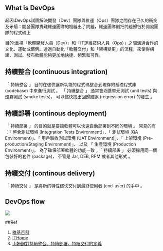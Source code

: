 ## What is DevOps

起因:DevOps試圖解決開發（Dev）團隊與維運（Ops）團隊之間存在已久的衝突及矛盾：開發團隊責難維運團隊的機器出了問題，維運團隊則把問題歸咎於開發團隊的程式碼上

目的:重視「軟體開發人員（Dev）」和「IT運維技術人員（Ops）」之間溝通合作的文化、運動或慣例。透過自動化「軟體交付」和「架構變更」的流程，來使得構建、測試、發布軟體能夠更加地快捷、頻繁和可靠。

## 持續整合 (continuous integration)

「 持續整合 」 目的在儘快讓新功能的程式碼整合到現存的基礎程式庫 (codebase) 中來進行測試 。
「 持續整合 」 通常會涵蓋單元測試 (unit tests) 與煙霧測試 (smoke tests)， 可以儘快找出回歸錯誤 (regression error) 的發生 。

## 持續部署 (continous deployment)

「 持續部署 」 的目的就是要讓軟體可以快速自動部署到不同的環境 。 常見的有 ：「 整合測試環境 (Integration Tests Environment)」、「 測試環境 (QA Environment)」、「 用戶驗收測試環境 (UAT Environment)」、「 上架環境 (Pre-production/Staging Environment)」、 以及 「 生產環境 (Production Environment)」。
為了確保部署軟體的功能一致 ，「 持續部署 」 必須採用同一個包裝好的套件 (package)， 不管是 Jar, DEB, RPM 或者其他形式 。

## 持續交付 (continous delivery)

「 持續交付 」 是將新的特性儘快交付到最終使用者 (end-user) 的手中 。

## DevOps flow

![](http://imgur.com/Yk2ehC9)


##Ref
1. [維基百科](https://zh.wikipedia.org/wiki/DevOps)
2. [ITHome](http://www.ithome.com.tw/news/96861)
3. [山姆鍋對持續整合、持續部署、持續交付的定義](https://samkuo.me/post/2013/10/continuous-integration-deployment-delivery/)

